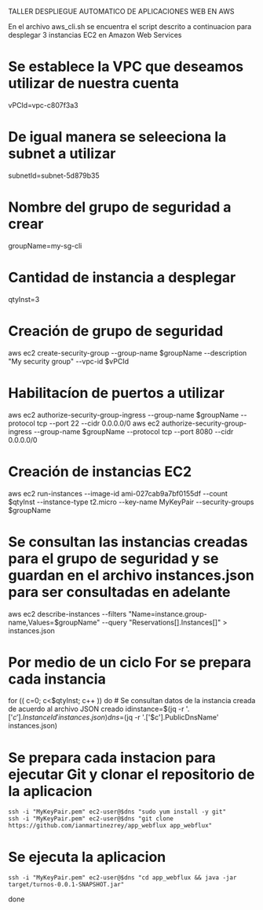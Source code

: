 TALLER DESPLIEGUE AUTOMATICO DE APLICACIONES WEB EN AWS

En el archivo aws_cli.sh se encuentra el script descrito a continuacion para desplegar 3 instancias EC2 en Amazon Web Services


# Se establece la VPC que deseamos utilizar de nuestra cuenta
vPCId=vpc-c807f3a3
# De igual manera se seleeciona la subnet a utilizar
subnetId=subnet-5d879b35
# Nombre del grupo de seguridad a crear
groupName=my-sg-cli
# Cantidad de instancia a desplegar
qtyInst=3

# Creación de grupo de seguridad
aws ec2 create-security-group --group-name $groupName --description "My security group" --vpc-id $vPCId
# Habilitacíon de puertos a utilizar
aws ec2 authorize-security-group-ingress --group-name $groupName --protocol tcp --port 22 --cidr 0.0.0.0/0
aws ec2 authorize-security-group-ingress --group-name $groupName --protocol tcp --port 8080 --cidr 0.0.0.0/0
# Creación de instancias EC2
aws ec2 run-instances --image-id ami-027cab9a7bf0155df --count $qtyInst --instance-type t2.micro --key-name MyKeyPair --security-groups $groupName
# Se consultan las instancias creadas para el grupo de seguridad y se guardan en el archivo instances.json para ser consultadas en adelante
aws ec2 describe-instances --filters "Name=instance.group-name,Values=$groupName" --query "Reservations[].Instances[]" > instances.json

# Por medio de un ciclo For se prepara cada instancia
for (( c=0; c<$qtyInst; c++ ))
do  
	# Se consultan datos de la instancia creada de acuerdo al archivo JSON creado
  idinstance=$(jq -r '.['$c'].InstanceId' instances.json)
	dns=$(jq -r '.['$c'].PublicDnsName' instances.json)
  
  # Se prepara cada instacion para ejecutar Git y clonar el repositorio de la aplicacion
	ssh -i "MyKeyPair.pem" ec2-user@$dns "sudo yum install -y git"
	ssh -i "MyKeyPair.pem" ec2-user@$dns "git clone https://github.com/ianmartinezrey/app_webflux app_webflux"
  
  # Se ejecuta la aplicacion
	ssh -i "MyKeyPair.pem" ec2-user@$dns "cd app_webflux && java -jar target/turnos-0.0.1-SNAPSHOT.jar"
done

